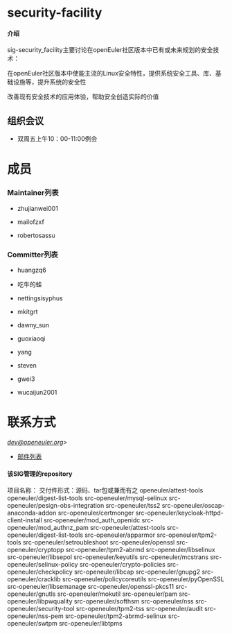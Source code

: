# security-facility

#### 介绍
sig-security_facility主要讨论在openEuler社区版本中已有或未来规划的安全技术：

在openEuler社区版本中使能主流的Linux安全特性，提供系统安全工具、库、基础设施等，提升系统的安全性

改善现有安全技术的应用体验，帮助安全创造实际的价值

## 组织会议

- 双周五上午10：00-11:00例会



# 成员

### Maintainer列表

- zhujianwei001

- mailofzxf

- robertosassu



### Committer列表

- huangzq6

- 吃牛的蛙

- nettingsisyphus

- mkitgrt

- dawny_sun

- guoxiaoqi

- yang

- steven

- gwei3

- wucaijun2001

# 联系方式

*dev@openeuler.org>*

- [邮件列表](mailto:dev@openeuler.org)

#### 该SIG管理的repository
项目名称：
交付件形式：源码、tar包或兼而有之
openeuler/attest-tools
openeuler/digest-list-tools
src-openeuler/mysql-selinux
src-openeuler/pesign-obs-integration
src-openeuler/tss2
src-openeuler/oscap-anaconda-addon
src-openeuler/certmonger
src-openeuler/keycloak-httpd-client-install
src-openeuler/mod_auth_openidc
src-openeuler/mod_authnz_pam
src-openeuler/attest-tools
src-openeuler/digest-list-tools
src-openeuler/apparmor
src-openeuler/tpm2-tools
src-openeuler/setroubleshoot
src-openeuler/openssl
src-openeuler/cryptopp
src-openeuler/tpm2-abrmd
src-openeuler/libselinux
src-openeuler/libsepol
src-openeuler/keyutils
src-openeuler/mcstrans
src-openeuler/selinux-policy
src-openeuler/crypto-policies
src-openeuler/checkpolicy
src-openeuler/libcap
src-openeuler/gnupg2
src-openeuler/cracklib
src-openeuler/policycoreutils
src-openeuler/pyOpenSSL
src-openeuler/libsemanage
src-openeuler/openssl-pkcs11
src-openeuler/gnutls
src-openeuler/mokutil
src-openeuler/pam
src-openeuler/libpwquality
src-openeuler/softhsm
src-openeuler/nss
src-openeuler/security-tool
src-openeuler/tpm2-tss
src-openeuler/audit
src-openeuler/nss-pem
src-openeuler/tpm2-abrmd-selinux
src-openeuler/swtpm
src-openeuler/libtpms
